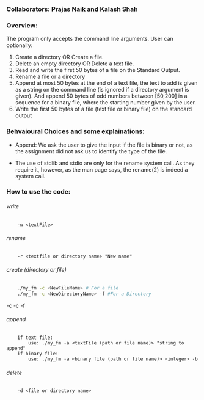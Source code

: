 ### Collaborators: Prajas Naik and Kalash Shah
### Overview:
The program only accepts the command line arguments. 
User can optionally: 
1. Create a directory OR Create a file.
2. Delete an empty directory OR Delete a text file.
3. Read and write the first 50 bytes of a file on the Standard Output.
4. Rename a file or a directory
5. Append at most 50 bytes at the end of a text file, the text to add is given as a string on the command line (is ignored if a directory argument is given). And append 50 bytes of odd numbers between [50,200] in a sequence for a binary file, where the starting number given by the user.
6. Write the first 50 bytes of a file (text file or binary file) on the standard output

### Behvaioural Choices and some explainations:
* Append: We ask the user to give the input if the file is binary or not, as the assignment did not ask us to identify the type of the file.
        
* The use of stdlib and stdio are only for the rename system call. As they require it, however, as the man page says, the rename(2) is indeed a system call.


### How to use the code:
###### write
        -w <textFile>
###### rename
        -r <textfile or directory name> "New name"
###### create (directory or file)

```Bash
    ./my_fm -c <NewFileName> # For a file
    ./my_fm -c <NewDirectoryName> -f #For a Directory
```
-c <textfile>
-c <NewDirectoryName> -f
###### append
        if text file:
            use: ./my_fm -a <textFile (path or file name)> "string to append"
        if binary file:
            use: ./my_fm -a <binary file (path or file name)> <integer> -b
###### delete
        -d <file or directory name>



